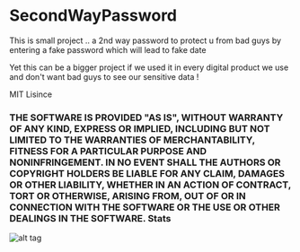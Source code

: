 # SecondWayPassword
This is small project .. a 2nd way password to protect u from bad guys by entering a fake password which will lead to fake date

Yet this can be a bigger project if we used it in every digital product we use and don't want bad guys to see our sensitive data !



MIT Lisince
<h3>
  <span aria-hidden="true" data-icon="&#x21dd;">THE SOFTWARE IS PROVIDED "AS IS", WITHOUT WARRANTY OF ANY KIND, EXPRESS OR IMPLIED, INCLUDING BUT NOT LIMITED TO THE WARRANTIES OF MERCHANTABILITY, FITNESS FOR A PARTICULAR PURPOSE AND NONINFRINGEMENT. IN NO EVENT SHALL THE AUTHORS OR COPYRIGHT HOLDERS BE LIABLE FOR ANY CLAIM, DAMAGES OR OTHER LIABILITY, WHETHER IN AN ACTION OF CONTRACT, TORT OR OTHERWISE, ARISING FROM, OUT OF OR IN CONNECTION WITH THE SOFTWARE OR THE USE OR OTHER DEALINGS IN THE SOFTWARE.</span>
  Stats
</h3>


![alt tag](http://thumbs.dreamstime.com/z/your-my-way-27566758.jpg)


